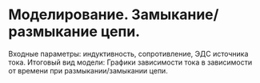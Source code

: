 # Моделирование. Замыкание/размыкание цепи. 
Входные параметры: индуктивность, сопротивление, ЭДС источника тока.
Итоговый вид модели: Графики зависимости тока в зависимости от времени при размыкании/замыкании цепи. 
